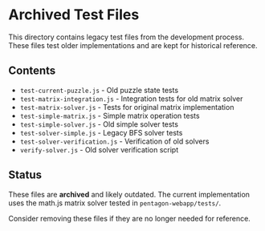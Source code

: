 # Archived Test Files

This directory contains legacy test files from the development process. These files test older implementations and are kept for historical reference.

## Contents

- `test-current-puzzle.js` - Old puzzle state tests
- `test-matrix-integration.js` - Integration tests for old matrix solver
- `test-matrix-solver.js` - Tests for original matrix implementation
- `test-simple-matrix.js` - Simple matrix operation tests
- `test-simple-solver.js` - Old simple solver tests
- `test-solver-simple.js` - Legacy BFS solver tests
- `test-solver-verification.js` - Verification of old solvers
- `verify-solver.js` - Old solver verification script

## Status

These files are **archived** and likely outdated. The current implementation uses the math.js matrix solver tested in `pentagon-webapp/tests/`.

Consider removing these files if they are no longer needed for reference.